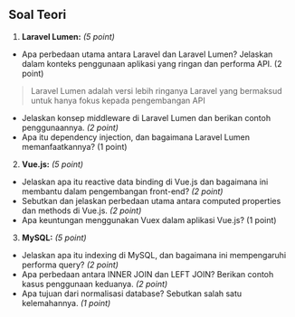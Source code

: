 ## Soal Teori

1. **Laravel Lumen:** *(5 point)*
- Apa perbedaan utama antara Laravel dan Laravel Lumen? Jelaskan dalam konteks
penggunaan aplikasi yang ringan dan performa API. (2 point)
> Laravel Lumen adalah versi lebih ringanya Laravel yang bermaksud untuk hanya fokus kepada pengembangan API
- Jelaskan konsep middleware di Laravel Lumen dan berikan contoh
penggunaannya. *(2 point)*
- Apa itu dependency injection, dan bagaimana Laravel Lumen memanfaatkannya?
(1 point)
2. **Vue.js:** *(5 point)*
- Jelaskan apa itu reactive data binding di Vue.js dan bagaimana ini membantu
dalam pengembangan front-end? *(2 point)*
- Sebutkan dan jelaskan perbedaan utama antara computed properties dan
methods di Vue.js. *(2 point)*
- Apa keuntungan menggunakan Vuex dalam aplikasi Vue.js? (1 point)
3. **MySQL:** *(5 point)*
- Jelaskan apa itu indexing di MySQL, dan bagaimana ini mempengaruhi performa
query? *(2 point)*
- Apa perbedaan antara INNER JOIN dan LEFT JOIN? Berikan contoh kasus
penggunaan keduanya. *(2 point)*
- Apa tujuan dari normalisasi database? Sebutkan salah satu kelemahannya. *(1
point)*
